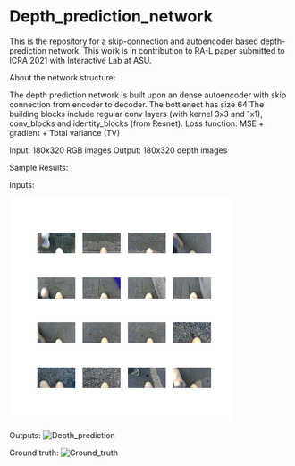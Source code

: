 # Depth_prediction_network
This is the repository for a skip-connection and autoencoder based depth-prediction network. 
This work is in contribution to RA-L paper submitted to ICRA 2021 with Interactive Lab at ASU.

About the network structure:

The depth prediction network is built upon an dense autoencoder with skip connection from encoder to decoder.
The bottlenect has size 64
The building blocks include regular conv layers (with kernel 3x3 and 1x1), conv_blocks and identity_blocks (from Resnet).
Loss function: MSE + gradient + Total variance (TV)

Input: 180x320 RGB images
Output: 180x320 depth images

Sample Results:

Inputs:

![alt text](https://github.com/liuxiao1468/Depth_prediction_network/blob/master/RGB_images.png)


Outputs:
![Depth_prediction](https://user-images.githubusercontent.com/25230143/89096237-04575000-d38a-11ea-8c12-5fac633765e8.png)


Ground truth:
![Ground_truth](https://user-images.githubusercontent.com/25230143/89096253-251fa580-d38a-11ea-94ef-f2bad884045f.png)



